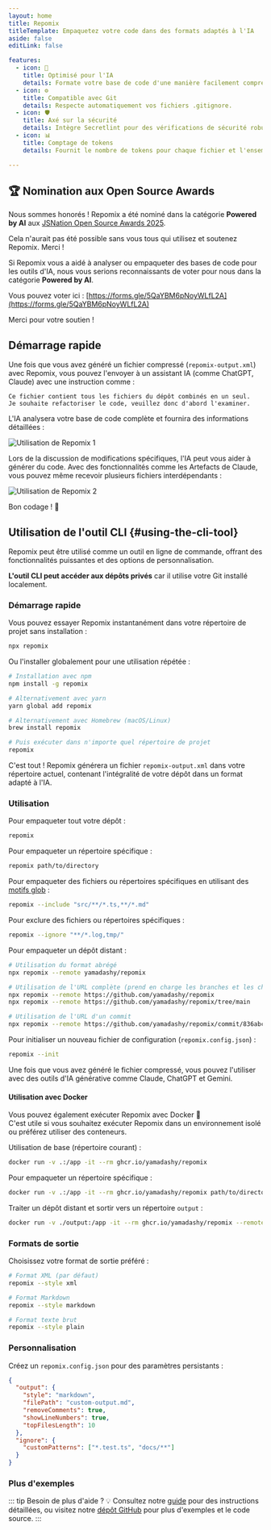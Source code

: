 ```yaml
---
layout: home
title: Repomix
titleTemplate: Empaquetez votre code dans des formats adaptés à l'IA
aside: false
editLink: false

features:
  - icon: 🤖
    title: Optimisé pour l'IA
    details: Formate votre base de code d'une manière facilement compréhensible et traitable par l'IA.
  - icon: ⚙️
    title: Compatible avec Git
    details: Respecte automatiquement vos fichiers .gitignore.
  - icon: 🛡️
    title: Axé sur la sécurité
    details: Intègre Secretlint pour des vérifications de sécurité robustes afin de détecter et prévenir l'inclusion d'informations sensibles.
  - icon: 📊
    title: Comptage de tokens
    details: Fournit le nombre de tokens pour chaque fichier et l'ensemble du dépôt, utile pour les limites de contexte des LLM.

---
```


## 🏆 Nomination aux Open Source Awards

Nous sommes honorés ! Repomix a été nominé dans la catégorie **Powered by AI** aux [JSNation Open Source Awards 2025](https://osawards.com/javascript/).

Cela n'aurait pas été possible sans vous tous qui utilisez et soutenez Repomix. Merci !

Si Repomix vous a aidé à analyser ou empaqueter des bases de code pour les outils d'IA, nous vous serions reconnaissants de voter pour nous dans la catégorie **Powered by AI**.

Vous pouvez voter ici : [https://forms.gle/5QaYBM6pNoyWLfL2A](https://forms.gle/5QaYBM6pNoyWLfL2A)

Merci pour votre soutien !

<div class="cli-section">

## Démarrage rapide

Une fois que vous avez généré un fichier compressé (`repomix-output.xml`) avec Repomix, vous pouvez l'envoyer à un assistant IA (comme ChatGPT, Claude) avec une instruction comme :

```
Ce fichier contient tous les fichiers du dépôt combinés en un seul.
Je souhaite refactoriser le code, veuillez donc d'abord l'examiner.
```

L'IA analysera votre base de code complète et fournira des informations détaillées :

![Utilisation de Repomix 1](/images/docs/repomix-file-usage-1.png)

Lors de la discussion de modifications spécifiques, l'IA peut vous aider à générer du code. Avec des fonctionnalités comme les Artefacts de Claude, vous pouvez même recevoir plusieurs fichiers interdépendants :

![Utilisation de Repomix 2](/images/docs/repomix-file-usage-2.png)

Bon codage ! 🚀

## Utilisation de l'outil CLI {#using-the-cli-tool}

Repomix peut être utilisé comme un outil en ligne de commande, offrant des fonctionnalités puissantes et des options de personnalisation.

**L'outil CLI peut accéder aux dépôts privés** car il utilise votre Git installé localement.

### Démarrage rapide

Vous pouvez essayer Repomix instantanément dans votre répertoire de projet sans installation :

```bash
npx repomix
```

Ou l'installer globalement pour une utilisation répétée :

```bash
# Installation avec npm
npm install -g repomix

# Alternativement avec yarn
yarn global add repomix

# Alternativement avec Homebrew (macOS/Linux)
brew install repomix

# Puis exécuter dans n'importe quel répertoire de projet
repomix
```

C'est tout ! Repomix générera un fichier `repomix-output.xml` dans votre répertoire actuel, contenant l'intégralité de votre dépôt dans un format adapté à l'IA.

### Utilisation

Pour empaqueter tout votre dépôt :

```bash
repomix
```

Pour empaqueter un répertoire spécifique :

```bash
repomix path/to/directory
```

Pour empaqueter des fichiers ou répertoires spécifiques en utilisant des [motifs glob](https://github.com/mrmlnc/fast-glob?tab=readme-ov-file#pattern-syntax) :

```bash
repomix --include "src/**/*.ts,**/*.md"
```

Pour exclure des fichiers ou répertoires spécifiques :

```bash
repomix --ignore "**/*.log,tmp/"
```

Pour empaqueter un dépôt distant :
```bash
# Utilisation du format abrégé
npx repomix --remote yamadashy/repomix

# Utilisation de l'URL complète (prend en charge les branches et les chemins spécifiques)
npx repomix --remote https://github.com/yamadashy/repomix
npx repomix --remote https://github.com/yamadashy/repomix/tree/main

# Utilisation de l'URL d'un commit
npx repomix --remote https://github.com/yamadashy/repomix/commit/836abcd7335137228ad77feb28655d85712680f1
```

Pour initialiser un nouveau fichier de configuration (`repomix.config.json`) :

```bash
repomix --init
```

Une fois que vous avez généré le fichier compressé, vous pouvez l'utiliser avec des outils d'IA générative comme Claude, ChatGPT et Gemini.

#### Utilisation avec Docker

Vous pouvez également exécuter Repomix avec Docker 🐳  
C'est utile si vous souhaitez exécuter Repomix dans un environnement isolé ou préférez utiliser des conteneurs.

Utilisation de base (répertoire courant) :

```bash
docker run -v .:/app -it --rm ghcr.io/yamadashy/repomix
```

Pour empaqueter un répertoire spécifique :
```bash
docker run -v .:/app -it --rm ghcr.io/yamadashy/repomix path/to/directory
```

Traiter un dépôt distant et sortir vers un répertoire `output` :

```bash
docker run -v ./output:/app -it --rm ghcr.io/yamadashy/repomix --remote https://github.com/yamadashy/repomix
```

### Formats de sortie

Choisissez votre format de sortie préféré :

```bash
# Format XML (par défaut)
repomix --style xml

# Format Markdown
repomix --style markdown

# Format texte brut
repomix --style plain
```

### Personnalisation

Créez un `repomix.config.json` pour des paramètres persistants :

```json
{
  "output": {
    "style": "markdown",
    "filePath": "custom-output.md",
    "removeComments": true,
    "showLineNumbers": true,
    "topFilesLength": 10
  },
  "ignore": {
    "customPatterns": ["*.test.ts", "docs/**"]
  }
}
```

### Plus d'exemples
::: tip Besoin de plus d'aide ? 💡
Consultez notre [guide](./guide/) pour des instructions détaillées, ou visitez notre [dépôt GitHub](https://github.com/yamadashy/repomix) pour plus d'exemples et le code source.
:::

</div>
